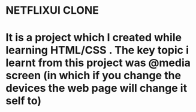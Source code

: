 <h1>NETFLIXUI CLONE<h1>

<h>It is a project which I created while learning HTML/CSS</h> 
<h>. The key topic i learnt from this project was @media screen (in which if you change the devices the web page will change it self to)
